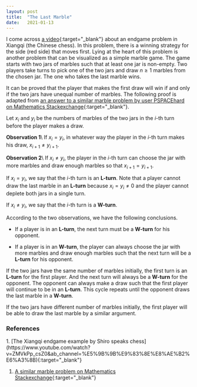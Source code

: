 ```yaml
---
layout: post
title:  "The Last Marble"
date:   2021-01-13
---
```


I come across [a video](https://www.youtube.com/watch?v=ZMVkPp_csZ0&ab_channel=%E5%9B%9B%E9%83%8E%E8%AE%B2%E6%A3%8B){:target="_blank"} about an endgame problem in Xiangqi (the Chinese chess). In this problem, there is a winning strategy for the side (red side) that moves first. Lying at the heart of this problem is another problem that can be visualized as a simple marble game. The game starts with two jars of marbles such that at least one jar is non-empty. Two players take turns to pick one of the two jars and draw $n ≥ 1$ marbles from the chosen jar. The one who takes the last marble wins.

It can be proved that the player that makes the first draw will win if and only if the two jars have unequal number of marbles. The following proof is adapted from [an answer to a similar marble problem by user PSPACEhard on Mathematics Stackexchange](https://math.stackexchange.com/questions/1426142/is-there-any-winning-strategy-2015-and-game-with-marbles){:target="_blank"}.

<!-- Let $x_i$ and $y_i$ be the numbers of marbles of the two jars after the $i$-th draw.  -->
Let $x_i$ and $y_i$ be the numbers of marbles of the two jars in the $i$-th turn before the player makes a draw.

<b>Observation 1</b>\\
If $x_i=y_i$, in whatever way the player in the $i$-th turn makes his draw, $x_{i+1}\neq y_{i+1}$.

<b>Observation 2</b>\\
If $x_i\neq y_i$, the player in the $i$-th turn can choose the jar with more marbles and draw enough marbles so that $x_{i+1}=y_{i+1}$.

If $x_i=y_i$, we say that the $i$-th turn is an <b>L-turn</b>. Note that a player cannot draw the last marble in an <b>L-turn</b> because $x_i=y_i\neq 0$ and the player cannot deplete both jars in a single turn.


If $x_i\neq y_i$, we say that the $i$-th turn is a <b>W-turn</b>.

<!-- If $x_i=y_i$, we say that a player is in state $L$ when he is making the $(i+1)$-th draw.

If $x_i\neq y_i$, we say that a player is in state $W$ when he is making the $(i+1)$-th draw. -->

According to the two observations, we have the following conclusions.

- If a player is in an <b>L-turn</b>, the next turn must be a <b>W-turn</b> for his opponent.

- If a player is in an <b>W-turn</b>, the player can always choose the jar with more marbles and draw enough marbles such that the next turn will be a <b>L-turn</b> for his opponent.

If the two jars have the same number of marbles initially, the first turn is an <b>L-turn</b> for the first player. And the next turn will always be a <b>W-turn</b> for the opponent. The opponent can always make a draw such that the first player will continue to be in an <b>L-turn</b>. This cycle repeats until the opponent draws the last marble in a <b>W-turn</b>. 

If the two jars have different number of marbles initially, the first player will be able to draw the last marble by a similar argument.

<!-- - If a player is in state $L$ before the $i$-th draw, then, after the draw, the opponent will be in state $W$.

- If a player is in state $W$ before the $i$-th draw, the player can always choose the jar with more marbles and draw enough marbles such that, after his draw, the opponent will be in state $L$. --> 

<h3>References</h3>
1. [The Xiangqi endgame example by Shiro speaks chess](https://www.youtube.com/watch?v=ZMVkPp_csZ0&ab_channel=%E5%9B%9B%E9%83%8E%E8%AE%B2%E6%A3%8B){:target="_blank"}

1. [A similar marble problem on Mathematics Stackexchange](https://math.stackexchange.com/questions/1426142/is-there-any-winning-strategy-2015-and-game-with-marbles){:target="_blank"}
 